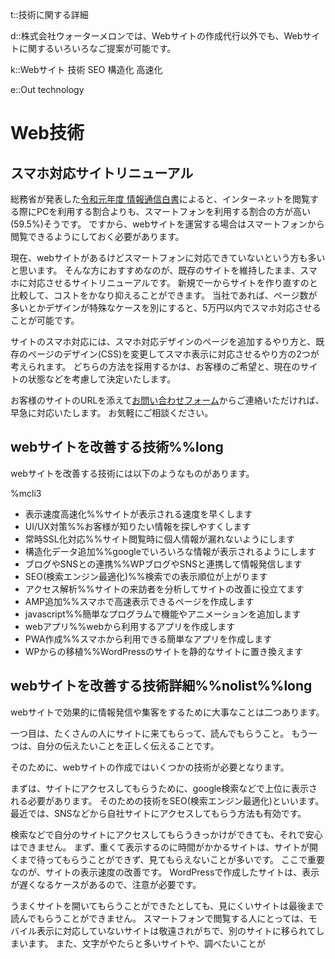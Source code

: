 t::技術に関する詳細

d::株式会社ウォーターメロンでは、Webサイトの作成代行以外でも、Webサイトに関するいろいろなご提案が可能です。

k::Webサイト 技術 SEO 構造化 高速化

e::Out technology

# Web技術

## スマホ対応サイトリニューアル

総務省が発表した[令和元年度 情報通信白書](https://www.soumu.go.jp/johotsusintokei/whitepaper/ja/r01/html/nd232120.html)によると、インターネットを閲覧する際にPCを利用する割合よりも、スマートフォンを利用する割合の方が高い(59.5%)そうです。
ですから、webサイトを運営する場合はスマートフォンから閲覧できるようにしておく必要があります。

現在、webサイトがあるけどスマートフォンに対応できていないという方も多いと思います。
そんな方におすすめなのが、既存のサイトを維持したまま、スマホに対応させるサイトリニューアルです。
新規で一からサイトを作り直すのと比較して、コストをかなり抑えることができます。
当社であれば、ページ数が多いとかデザインが特殊なケースを別にすると、5万円以内でスマホ対応させることが可能です。

サイトのスマホ対応には、スマホ対応デザインのページを追加するやり方と、既存のページのデザイン(CSS)を変更してスマホ表示に対応させるやり方の2つが考えられます。
どちらの方法を採用するかは、お客様のご希望と、現在のサイトの状態などを考慮して決定いたします。

お客様のサイトのURLを添えて[お問い合わせフォーム](../contact/)からご連絡いただければ、早急に対応いたします。
お気軽にご相談ください。


## webサイトを改善する技術%%long

webサイトを改善する技術には以下のようなものがあります。

%mcli3

- 表示速度高速化%%サイトが表示される速度を早くします
- UI/UX対策%%お客様が知りたい情報を探しやすくします
- 常時SSL化対応%%サイト閲覧時に個人情報が漏れないようにします
- 構造化データ追加%%googleでいろいろな情報が表示されるようにします
- ブログやSNSとの連携%%WPブログやSNSと連携して情報発信します
- SEO(検索エンジン最適化)%%検索での表示順位が上がります
- アクセス解析%%サイトの来訪者を分析してサイトの改善に役立てます
- AMP追加%%スマホで高速表示できるページを作成します
- javascript%%簡単なプログラムで機能やアニメーションを追加します
- webアプリ%%webから利用するアプリを作成します
- PWA作成%%スマホから利用できる簡単なアプリを作成します
- WPからの移植%%WordPressのサイトを静的なサイトに置き換えます


## webサイトを改善する技術詳細%%nolist%%long

webサイトで効果的に情報発信や集客をするために大事なことは二つあります。

一つ目は、たくさんの人にサイトに来てもらって、読んでもらうこと。
もう一つは、自分の伝えたいことを正しく伝えることです。

そのために、webサイトの作成ではいくつかの技術が必要となります。

まずは、サイトにアクセスしてもらうために、google検索などで上位に表示される必要があります。
そのための技術をSEO(検索エンジン最適化)といいます。
最近では、SNSなどから自社サイトにアクセスしてもらう方法も有効です。

検索などで自分のサイトにアクセスしてもらうきっかけができても、それで安心はできません。
まず、重くて表示するのに時間がかかるサイトは、サイトが開くまで待ってもらうことができず、見てもらえないことが多いです。
ここで重要なのが、サイトの表示速度の改善です。
WordPressで作成したサイトは、表示が遅くなるケースがあるので、注意が必要です。

うまくサイトを開いてもらうことができたとしても、見にくいサイトは最後まで読んでもらうことができません。
スマートフォンで閲覧する人にとっては、モバイル表示に対応していないサイトは敬遠されがちで、別のサイトに移られてしまいます。
また、文字がやたらと多いサイトや、調べたいことが
